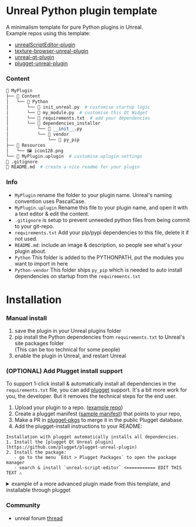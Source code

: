 # Unreal Python plugin template
A minimalism template for pure Python plugins in Unreal.<br>
Example repos using this template: 
- [unrealScriptEditor-plugin](https://github.com/hannesdelbeke/unrealScriptEditor-plugin)
- [texture-browser-unreal-plugin](https://github.com/hannesdelbeke/texture-browser-unreal-plugin)
- [unreal-qt-plugin](https://github.com/hannesdelbeke/unreal-qt-plugin)
- [plugget-unreal-plugin](https://github.com/plugget/plugget-unreal-plugin)


### Content
```python
📂 MyPlugin
├── 📂 Content
│   └── 📂 Python
│       └── 📄 init_unreal.py  # customise startup logic
│       └── 📄 my_module.py  # customise this Qt Widget
│       └── 📄 requirements.txt  # add your dependencies
│       └── 📂 dependencies_installer
│           └── 📄 __init__.py
│           └── 📂 vendor
│               └── 📂 py_pip
├── 📂 Resources
│   └── 🖼️ icon128.png
└── 📄 MyPlugin.uplugin  # customise uplugin settings
📄 .gitignore
📄 README.md  # create a nice readme for your plugin
```

### Info
- `MyPlugin` rename the folder to your plugin name. Unreal's naming convention uses PascalCase.
- `MyPlugin.uplugin` Rename this file to your plugin name, and open it with a text editor & edit the content.
- `.gitignore` is setup to prevent unneeded python files from being commit to your git-repo.
- `requirements.txt` Add your pip/pypi dependencies to this file, delete it if not used.
- `README.md`: include an image & description, so people see what's your plugin about.
- `Python` This folder is added to the PYTHONPATH, put the modules you want to import in here
- `Python-vendor` This folder ships `py_pip` which is needed to auto install dependencies on startup from the `requirements.txt`


# Installation

### Manual install
1. save the plugin in your Unreal plugins folder
2. pip install the Python dependencies from `requirements.txt` to Unreal's site packages folder  
   (This can be too technical for some people)
3. enable the plugin in Unreal, and restart Unreal

### (OPTIONAL) Add Plugget install support
To support 1-click install & automatically install all dependencies in the `requirements.txt` file, you can add [plugget](https://github.com/hannesdelbeke/plugget) support.
It's a bit more work for you, the developer. But it removes the technical steps for the end user.

1. Upload your plugin to a repo. ([example repo](https://github.com/hannesdelbeke/unreal-python-plugin-template))
2. Create a plugget manifest ([sample manifest](https://github.com/plugget/plugget-pkgs/blob/main/unreal/hello-world-template/latest.json)) that points to your repo,
3. Make a PR in [plugget-pkgs](https://github.com/hannesdelbeke/plugget-pkgs) to merge it in the public Plugget database.
4. Add the plugget-install instructions to your README:
```
Installation with plugget automatically installs all dependencies.
1. Install the [plugget Qt Unreal plugin](https://github.com/plugget/plugget-unreal-plugin)
2. Install the package:
   - go to the menu `Edit > Plugget Packages` to open the package manager
   - search & install `unreal-script-editor` <=========== EDIT THIS TEXT ⚠️
```

<details>
 <summary>example of a more advanced plugin made from this template, and installable through plugget</summary>
   
- [repo](https://github.com/hannesdelbeke/unreal-plugin-python-script-editor)
- [plugget manifest](https://github.com/plugget/plugget-pkgs/blob/main/unreal/python-script-editor/latest.json)
- plugget package name `unreal-script-editor`
</details>


### Community
- unreal forum [thread](https://forums.unrealengine.com/t/made-a-python-plugin-template/1089878)

